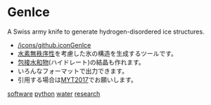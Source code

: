 # GenIce

[](https://raw.githubusercontent.com/vitroid/GenIce/develop/logo/genice-v0.png)

A Swiss army knife to generate hydrogen-disordered ice structures.




* [/icons/github.icon](/icons/github.icon.md)[GenIce](https://github.com/vitroid/GenIce)
* [水素無秩序性](水素無秩序性.md)を考慮した氷の構造を生成するツールです。
* [包接水和物](包接水和物.md)(ハイドレート)の結晶も作れます。
* いろんなフォーマットで出力できます。
* 引用する場合は[MYT2017](MYT2017.md)でお願いします。

[software](software.md) [python](python.md) [water](water.md) [research](research.md) 



